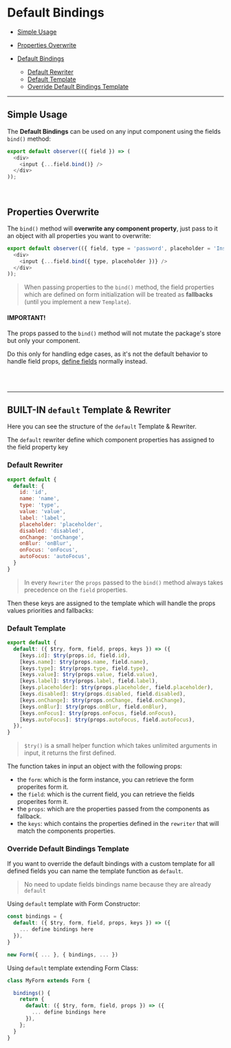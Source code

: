 # Default Bindings

- [Simple Usage](#simple-usage)
- [Properties Overwrite](#properties-overwrite)

- [Default Bindings](#built-in-default-template--rewriter)
  - [Default Rewriter](#default-rewriter)
  - [Default Template](#default-template)
  - [Override Default Bindings Template](#override-default-bindings-template)

---

## Simple Usage

The **Default Bindings** can be used on any input component using the fields `bind()` method:

```javascript
export default observer(({ field }) => (
  <div>
    <input {...field.bind()} />
  </div>
));
```

<br>

## Properties Overwrite

The `bind()` method will **overwrite any component property**, just pass to it an object with all properties you want to overwrite:

```javascript
export default observer(({ field, type = 'password', placeholder = 'Insert Password' }) => (
  <div>
    <input {...field.bind({ type, placeholder })} />
  </div>
));
```

> When passing properties to the `bind()` method, the field properties which are defined on form initialization will be treated as **fallbacks** (until you implement a new `Template`).


#### IMPORTANT!

The props passed to the `bind()` method will not mutate the package's store but only your component.

Do this only for handling edge cases, as it's not the default behavior to handle field props, [define fields](../defining-fields.md) normally instead.


<br>
<br>

---

## BUILT-IN `default` Template & Rewriter

Here you can see the structure of the `default` Template & Rewriter.

The `default` rewriter define which component properties has assigned to the field property key


### Default Rewriter

```javascript
export default {
  default: {
    id: 'id',
    name: 'name',
    type: 'type',
    value: 'value',
    label: 'label',
    placeholder: 'placeholder',
    disabled: 'disabled',
    onChange: 'onChange',
    onBlur: 'onBlur',
    onFocus: 'onFocus',
    autoFocus: 'autoFocus',
  }
}
```

> In every `Rewriter` the `props` passed to the `bind()` method always takes precedence on the `field` properties.


Then these keys are assigned to the template which will handle the props values priorities and fallbacks:

### Default Template

```javascript
export default {
  default: ({ $try, form, field, props, keys }) => ({
    [keys.id]: $try(props.id, field.id),
    [keys.name]: $try(props.name, field.name),
    [keys.type]: $try(props.type, field.type),
    [keys.value]: $try(props.value, field.value),
    [keys.label]: $try(props.label, field.label),
    [keys.placeholder]: $try(props.placeholder, field.placeholder),
    [keys.disabled]: $try(props.disabled, field.disabled),
    [keys.onChange]: $try(props.onChange, field.onChange),
    [keys.onBlur]: $try(props.onBlur, field.onBlur),
    [keys.onFocus]: $try(props.onFocus, field.onFocus),
    [keys.autoFocus]: $try(props.autoFocus, field.autoFocus),
  }),
}
```

> `$try()` is a small helper function which takes unlimited arguments in input, it returns the first defined.

The function takes in input an object with the following props:

- the `form`: which is the form instance, you can retrieve the form properites form it.
- the `field`: which is the current field, you can retrieve the fields properites form it.
- the `props`: which are the properties passed from the components as fallback.
- the `keys`: which contains the properties defined in the `rewriter` that will match the components properties.


### Override Default Bindings Template

If you want to override the default bindings with a custom template for all defined fields you can name the template function as `default`.

> No need to update fields bindings name because they are already `default`

Using `default` template with Form Constructor:

```javascript
const bindings = {
  default: ({ $try, form, field, props, keys }) => ({
    ... define bindings here
  }),
}

new Form({ ... }, { bindings, ... })
```

Using `default` template extending Form Class:

```javascript
class MyForm extends Form {

  bindings() {
    return {
      default: ({ $try, form, field, props }) => ({
        ... define bindings here
      }),
    };
  }
}
```
